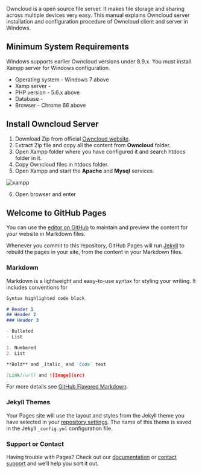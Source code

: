 Owncloud is a open source file server. It makes file storage and sharing across multiple devices very easy.
This manual explains Owncloud server installation and configuration procedure of Owncloud client and server in Windows.

## Minimum System Requirements
Windows supports earlier Owncloud versions under 8.9.x. You must install Xampp server for Windows configuration.
+ Operating system - Windows 7 above
+ Xamp server - 
+ PHP version - 5.6.x above
+ Database - 
+ Browser - Chrome 66 above


## Install Owncloud Server
1. Download Zip from official [Owncloud website](https://owncloud.com/download-server/#instructions-server). 
2. Extract Zip file and copy all the content from **Owncloud** folder.
3. Open Xampp folder where you have configured it and search htdocs folder in it. 
4. Copy Owncloud files in htdocs folder. 
5. Open Xampp and start the **Apache** and **Mysql** services. 

![xampp](https://user-images.githubusercontent.com/76067033/102471258-03923280-407b-11eb-8926-9441a486e1ef.png)

6. Open browser and enter 

















































## Welcome to GitHub Pages

You can use the [editor on GitHub](https://github.com/rutujamurumkar/OwnCloud/edit/main/README.md) to maintain and preview the content for your website in Markdown files.

Whenever you commit to this repository, GitHub Pages will run [Jekyll](https://jekyllrb.com/) to rebuild the pages in your site, from the content in your Markdown files.

### Markdown

Markdown is a lightweight and easy-to-use syntax for styling your writing. It includes conventions for

```markdown
Syntax highlighted code block

# Header 1
## Header 2
### Header 3

- Bulleted
- List

1. Numbered
2. List

**Bold** and _Italic_ and `Code` text

[Link](url) and ![Image](src)
```

For more details see [GitHub Flavored Markdown](https://guides.github.com/features/mastering-markdown/).

### Jekyll Themes

Your Pages site will use the layout and styles from the Jekyll theme you have selected in your [repository settings](https://github.com/rutujamurumkar/OwnCloud/settings). The name of this theme is saved in the Jekyll `_config.yml` configuration file.

### Support or Contact

Having trouble with Pages? Check out our [documentation](https://docs.github.com/categories/github-pages-basics/) or [contact support](https://github.com/contact) and we’ll help you sort it out.
